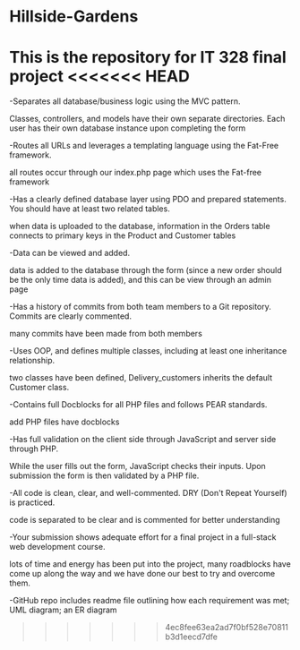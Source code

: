 # Hillside-Gardens
This is the repository for IT 328 final project
<<<<<<< HEAD
=======

-Separates all database/business logic using the MVC pattern.

Classes, controllers, and models have their own separate directories. Each user 
has their own database instance upon completing the form


-Routes all URLs and leverages a templating language using the Fat-Free framework.

all routes occur through our index.php page which uses the Fat-free framework


-Has a clearly defined database layer using PDO and prepared statements. You should have at least two related tables.

when data is uploaded to the database, information in the Orders table connects to
primary keys in the Product and Customer tables


-Data can be viewed and added.

data is added to the database through the form (since a new order should be 
the only time data is added), and this can be view through an admin page


-Has a history of commits from both team members to a Git repository. Commits are clearly commented.

many commits have been made from both members


-Uses OOP, and defines multiple classes, including at least one inheritance relationship.

two classes have been defined, Delivery_customers inherits 
the default Customer class.


-Contains full Docblocks for all PHP files and follows PEAR standards.

add PHP files have docblocks


-Has full validation on the client side through JavaScript and server side through PHP.

While the user fills out the form, JavaScript checks their inputs.
Upon submission the form is then validated by a PHP file.


-All code is clean, clear, and well-commented. DRY (Don't Repeat Yourself) is practiced.

code is separated to be clear and is commented for better understanding


-Your submission shows adequate effort for a final project in a full-stack web development course.

lots of time and energy has been put into the project, many roadblocks
have come up along the way and we have done our best to try and overcome them.


-GitHub repo includes readme file outlining how each requirement was met; UML diagram; an ER diagram

>>>>>>> 4ec8fee63ea2ad7f0bf528e70811b3d1eecd7dfe
